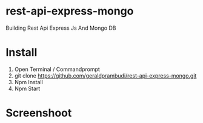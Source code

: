 # rest-api-express-mongo
Building Rest Api Express Js And Mongo DB

# Install 
1. Open Terminal / Commandprompt
2. git clone https://github.com/geraldprambudi/rest-api-express-mongo.git
3. Npm Install
4. Npm Start

# Screenshoot

